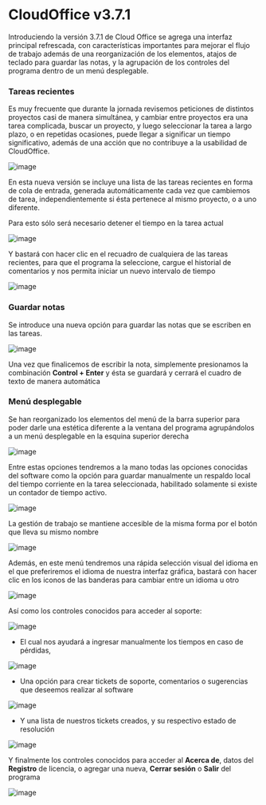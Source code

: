# **CloudOffice v3.7.1**

Introduciendo la versión 3.7.1 de Cloud Office se agrega una interfaz principal refrescada, con características importantes para mejorar el flujo de trabajo además de una reorganización de los elementos, atajos de teclado para guardar las notas, y la agrupación de los controles del programa dentro de un menú desplegable.

### Tareas recientes

Es muy frecuente que durante la jornada revisemos peticiones de distintos proyectos casi de manera simultánea, y cambiar entre proyectos era una tarea complicada, buscar un proyecto, y luego seleccionar la tarea a largo plazo, o en repetidas ocasiones, puede llegar a significar un tiempo significativo, además de una acción que no contribuye a la usabilidad de CloudOffice.

![image](https://user-images.githubusercontent.com/60411740/135775845-c3203380-feb4-4de2-877c-b8d0a1dd67e9.png)

En esta nueva versión se incluye una lista de las tareas recientes en forma de cola de entrada, generada automáticamente cada vez que cambiemos de tarea, independientemente si ésta pertenece al mismo proyecto, o a uno diferente.

Para esto sólo será necesario detener el tiempo en la tarea actual

![image](https://user-images.githubusercontent.com/60411740/135775962-a83a7d08-4d81-49d8-95f3-9c1fc7817641.png)

Y bastará con hacer clic en el recuadro de cualquiera de las tareas recientes, para que el programa la seleccione, cargue el historial de comentarios y nos permita iniciar un nuevo intervalo de tiempo

![image](https://user-images.githubusercontent.com/60411740/135777327-7b6d22ee-a566-4662-9e22-50ef76a140da.png)


### Guardar notas

Se introduce una nueva opción para guardar las notas que se escriben en las tareas.

![image](https://user-images.githubusercontent.com/60411740/135777755-9eea5806-5084-4b1d-b1f2-a583fa7a3d0c.png)

Una vez que finalicemos de escribir la nota, simplemente presionamos la combinación **Control + Enter** y ésta se guardará y cerrará el cuadro de texto de manera automática


### Menú desplegable

Se han reorganizado los elementos del menú de la barra superior para poder darle una estética diferente a la ventana del programa agrupándolos a un menú desplegable en la esquina superior derecha

![image](https://user-images.githubusercontent.com/60411740/135777850-62d393f7-da90-4eea-a89d-f31fd477352a.png)

Entre estas opciones tendremos a la mano todas las opciones conocidas del software como la opción para guardar manualmente un respaldo local del tiempo corriente en la tarea seleccionada, habilitado solamente si existe un contador de tiempo activo.

![image](https://user-images.githubusercontent.com/60411740/135777904-c7476adf-bef9-4b66-86c8-78d5d79bf5ef.png)

La gestión de trabajo se mantiene accesible de la misma forma por el botón que lleva su mismo nombre

![image](https://user-images.githubusercontent.com/60411740/135777929-1eaf5bb3-9108-40cb-8198-10c996ba9df2.png)

Además, en este menú tendremos una rápida selección visual del idioma en el que preferiremos el idioma de nuestra interfaz gráfica, bastará con hacer clic en los iconos de las banderas para cambiar entre un idioma u otro

![image](https://user-images.githubusercontent.com/60411740/135777963-8291f4c1-02c1-41e8-9289-e4be9ccd6f4c.png)

Así como los controles conocidos para acceder al soporte:

![image](https://user-images.githubusercontent.com/60411740/135777992-7171ac07-19e1-4f6d-9fb2-b9132b357b85.png)

- El cual nos ayudará a ingresar manualmente los tiempos en caso de pérdidas, 

![image](https://user-images.githubusercontent.com/60411740/135778010-66c13823-1694-4301-9a6d-ea1b944ea77c.png)

- Una opción para crear tickets de soporte, comentarios o sugerencias que deseemos realizar al software

![image](https://user-images.githubusercontent.com/60411740/135778056-fd0309df-002d-4780-9b9e-2901fb0fabc7.png)

- Y una lista de nuestros tickets creados, y su respectivo estado de resolución

![image](https://user-images.githubusercontent.com/60411740/135778073-45632aba-aba3-4aa4-9d80-8a8d2b15a99f.png)

Y finalmente los controles conocidos para acceder al **Acerca de**, datos del **Registro** de licencia, o agregar una nueva, **Cerrar sesión** o **Salir** del programa

![image](https://user-images.githubusercontent.com/60411740/135778108-8d2dc582-89f7-408d-9e81-6562bbc58011.png)
